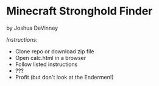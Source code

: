 Minecraft Stronghold Finder
================================
by Joshua DeVinney

*Instructions:*

* Clone repo or download zip file
* Open calc.html in a browser
* Follow listed instructions
* ???
* Profit (but don't look at the Endermen!)
